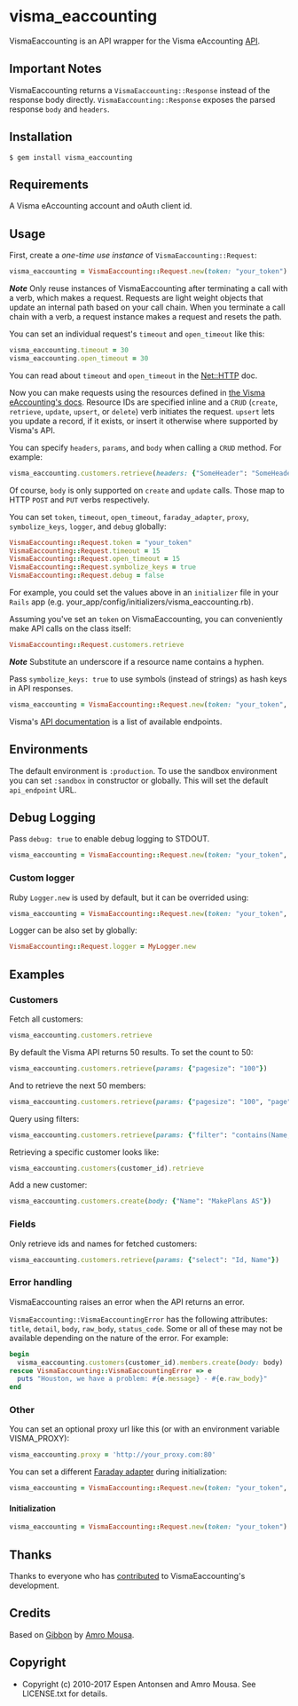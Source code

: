 # visma_eaccounting

VismaEaccounting is an API wrapper for the Visma eAccounting [API](https://developer.vismaonline.com/).

## Important Notes

VismaEaccounting returns a `VismaEaccounting::Response` instead of the response body directly. `VismaEaccounting::Response` exposes the parsed response `body` and `headers`.

## Installation

    $ gem install visma_eaccounting

## Requirements

A Visma eAccounting account and oAuth client id.

## Usage

First, create a *one-time use instance* of `VismaEaccounting::Request`:

```ruby
visma_eaccounting = VismaEaccounting::Request.new(token: "your_token")
```

***Note*** Only reuse instances of VismaEaccounting after terminating a call with a verb, which makes a request. Requests are light weight objects that update an internal path based on your call chain. When you terminate a call chain with a verb, a request instance makes a request and resets the path.

You can set an individual request's `timeout` and `open_timeout` like this:

```ruby
visma_eaccounting.timeout = 30
visma_eaccounting.open_timeout = 30
```

You can read about `timeout` and `open_timeout` in the [Net::HTTP](https://ruby-doc.org/stdlib-2.3.3/libdoc/net/http/rdoc/Net/HTTP.html) doc.

Now you can make requests using the resources defined in [the Visma eAccounting's docs](https://developer.vismaonline.com/#APIReference). Resource IDs
are specified inline and a `CRUD` (`create`, `retrieve`, `update`, `upsert`, or `delete`) verb initiates the request. `upsert` lets you update a record, if it exists, or insert it otherwise where supported by Visma's API.

You can specify `headers`, `params`, and `body` when calling a `CRUD` method. For example:

```ruby
visma_eaccounting.customers.retrieve(headers: {"SomeHeader": "SomeHeaderValue"}, params: {"query_param": "query_param_value"})
```

Of course, `body` is only supported on `create` and `update` calls. Those map to HTTP `POST` and `PUT` verbs respectively.

You can set `token`, `timeout`, `open_timeout`, `faraday_adapter`, `proxy`, `symbolize_keys`, `logger`, and `debug` globally:

```ruby
VismaEaccounting::Request.token = "your_token"
VismaEaccounting::Request.timeout = 15
VismaEaccounting::Request.open_timeout = 15
VismaEaccounting::Request.symbolize_keys = true
VismaEaccounting::Request.debug = false
```

For example, you could set the values above in an `initializer` file in your `Rails` app (e.g. your\_app/config/initializers/visma_eaccounting.rb).

Assuming you've set an `token` on VismaEaccounting, you can conveniently make API calls on the class itself:

```ruby
VismaEaccounting::Request.customers.retrieve
```

***Note*** Substitute an underscore if a resource name contains a hyphen.

Pass `symbolize_keys: true` to use symbols (instead of strings) as hash keys in API responses.

```ruby
visma_eaccounting = VismaEaccounting::Request.new(token: "your_token", symbolize_keys: true)
```

Visma's [API documentation](https://developer.vismaonline.com/#APIReference) is a list of available endpoints.

## Environments

The default environment is ```:production```. To use the sandbox environment you can set ```:sandbox``` in constructor or globally. This will set the default ```api_endpoint``` URL.

## Debug Logging

Pass `debug: true` to enable debug logging to STDOUT.

```ruby
visma_eaccounting = VismaEaccounting::Request.new(token: "your_token", debug: true)
```

### Custom logger

Ruby `Logger.new` is used by default, but it can be overrided using:

```ruby
visma_eaccounting = VismaEaccounting::Request.new(token: "your_token", debug: true, logger: MyLogger.new)
```

Logger can be also set by globally:

```ruby
VismaEaccounting::Request.logger = MyLogger.new
```

## Examples

### Customers

Fetch all customers:

```ruby
visma_eaccounting.customers.retrieve
```

By default the Visma API returns 50 results. To set the count to 50:

```ruby
visma_eaccounting.customers.retrieve(params: {"pagesize": "100"})
```

And to retrieve the next 50 members:

```ruby
visma_eaccounting.customers.retrieve(params: {"pagesize": "100", "page": "2"})
```

Query using filters:

```ruby
visma_eaccounting.customers.retrieve(params: {"filter": "contains(Name, ‘MakePlans’)"})
```

Retrieving a specific customer looks like:

```ruby
visma_eaccounting.customers(customer_id).retrieve
```

Add a new customer:

```ruby
visma_eaccounting.customers.create(body: {"Name": "MakePlans AS"})
```

### Fields

Only retrieve ids and names for fetched customers:

```ruby
visma_eaccounting.customers.retrieve(params: {"select": "Id, Name"})
```

### Error handling

VismaEaccounting raises an error when the API returns an error.

`VismaEaccounting::VismaEaccountingError` has the following attributes: `title`, `detail`, `body`, `raw_body`, `status_code`. Some or all of these may not be
available depending on the nature of the error. For example:

```ruby
begin
  visma_eaccounting.customers(customer_id).members.create(body: body)
rescue VismaEaccounting::VismaEaccountingError => e
  puts "Houston, we have a problem: #{e.message} - #{e.raw_body}"
end
```

### Other

You can set an optional proxy url like this (or with an environment variable VISMA_PROXY):

```ruby
visma_eaccounting.proxy = 'http://your_proxy.com:80'
```

You can set a different [Faraday adapter](https://github.com/lostisland/faraday) during initialization:

```ruby
visma_eaccounting = VismaEaccounting::Request.new(token: "your_token", faraday_adapter: :net_http)
```

#### Initialization

```ruby
visma_eaccounting = VismaEaccounting::Request.new(token: "your_token")
```

## Thanks

Thanks to everyone who has [contributed](https://github.com/espen/visma_eaccounting/contributors) to VismaEaccounting's development.

## Credits

Based on [Gibbon](https://github.com/amro/gibbon) by [Amro Mousa](https://github.com/amro).

## Copyright

* Copyright (c) 2010-2017 Espen Antonsen and Amro Mousa. See LICENSE.txt for details.